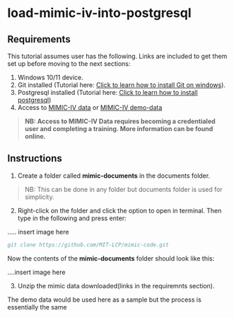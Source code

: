 # load-mimic-iv-into-postgresql

## Requirements
This tutorial assumes user has the following. Links are included to get them set up before moving to the next sections:

1. Windows 10/11 device.
2. Git installed (Tutorial here: [Click to learn how to install Git on windows](https://phoenixnap.com/kb/how-to-install-git-windows)).
3. Postgresql installed (Tutorial here: [Click to learn how to install postgresql](https://www.postgresqltutorial.com/postgresql-getting-started/install-postgresql/))
4. Access to [MIMIC-IV data](https://physionet.org/content/mimiciv/2.2/) or [MIMIC-IV demo-data](https://physionet.org/content/mimic-iv-demo/2.2/)

>**NB: Access to MIMIC-IV Data requires becoming a credentialed user and completing a training. More information can be found online.**


## Instructions
1. Create a folder called **mimic-documents** in the documents folder. 
>NB: This can be done in any folder but documents folder is used for simplicity.

2. Right-click on the folder and click the option to open in terminal. Then type in the following and press enter: 

..... insert image here 

```bibtex
git clone https://github.com/MIT-LCP/mimic-code.git
```
Now the contents of the **mimic-documents** folder should look like this:

....insert image here 

3. Unzip the mimic data downloaded(links in the requiremnts section). 

The demo data would be used here as a sample but the process is essentially the same 



